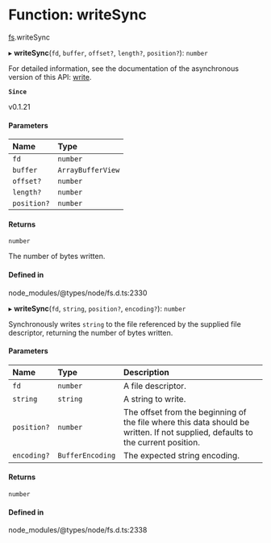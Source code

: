 # Function: writeSync

[fs](../modules/fs.md).writeSync

▸ **writeSync**(`fd`, `buffer`, `offset?`, `length?`, `position?`): `number`

For detailed information, see the documentation of the asynchronous version of
this API: [write](fs.write.md).

**`Since`**

v0.1.21

#### Parameters

| Name | Type |
| :------ | :------ |
| `fd` | `number` |
| `buffer` | `ArrayBufferView` |
| `offset?` | `number` |
| `length?` | `number` |
| `position?` | `number` |

#### Returns

`number`

The number of bytes written.

#### Defined in

node_modules/@types/node/fs.d.ts:2330

▸ **writeSync**(`fd`, `string`, `position?`, `encoding?`): `number`

Synchronously writes `string` to the file referenced by the supplied file descriptor, returning the number of bytes written.

#### Parameters

| Name | Type | Description |
| :------ | :------ | :------ |
| `fd` | `number` | A file descriptor. |
| `string` | `string` | A string to write. |
| `position?` | `number` | The offset from the beginning of the file where this data should be written. If not supplied, defaults to the current position. |
| `encoding?` | `BufferEncoding` | The expected string encoding. |

#### Returns

`number`

#### Defined in

node_modules/@types/node/fs.d.ts:2338
